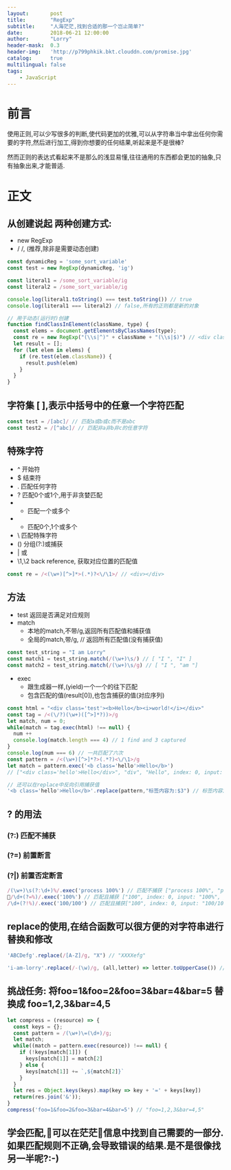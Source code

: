 ```yaml
---
layout:       post
title:        "RegExp"
subtitle:     "人海茫茫,找到合适的那一个岂止简单?"
date:         2018-06-21 12:00:00
author:       "Lorry"
header-mask:  0.3
header-img:   'http://p799phkik.bkt.clouddn.com/promise.jpg'
catalog:      true
multilingual: false
tags:
    - JavaScript
---
```

# 前言
使用正则,可以少写很多的判断,使代码更加的优雅,可以从字符串当中拿出任何你需要的字符,然后进行加工,得到你想要的任何结果,听起来是不是很棒?

然而正则的表达式看起来不是那么的浅显易懂,往往通用的东西都会更加的抽象,只有抽象出来,才能普适.

# 正文
## 从创建说起 两种创建方式: 

- new RegExp
- / /, (推荐,除非是需要动态创建)

```js
const dynamicReg = 'some_sort_variable'
const test = new RegExp(dynamicReg, 'ig')

const literal1 = /some_sort_variable/ig
const literal2 = /some_sort_variable/ig

console.log(literal1.toString() === test.toString()) // true
console.log(literal1 === literal2) // false,所有的正则都是新的对象

// 用于动态(运行时)创建
function findClassInElement(className, type) {
  const elems = document.getElementsByClassNames(type);
  const re = new RegExp("(\\s|^)" + className + "(\\s|$)") // <div class='foo bar zoo'></div>
  let result = [];
  for (let elem in elems) {
    if (re.test(elem.className)) {
      result.push(elem)
    }
  }
}
```

## 字符集 [ ],表示中括号中的任意一个字符匹配

```js
const test = /[abc]/ // 匹配a或b或c而不是abc
const test2 = /[^abc]/ // 匹配非a非b非c的任意字符
```

## 特殊字符 

- ^ 开始符
- $ 结束符
- . 匹配任何字符
- ? 匹配0个或1个,用于非贪婪匹配
- + 匹配一个或多个
- * 匹配0个,1个或多个
- \ 匹配特殊字符
- () 分组(?:)或捕获
- | 或
- \1,\2 back reference, 获取对应位置的匹配值
```js
const re = /<(\w+)[^>]*>(.*)?<\/\1>/ // <div></div> 
```

## 方法

- test 返回是否满足对应规则
- match 
  - 本地的match,不带/g,返回所有匹配值和捕获值
  - 全局的match,带/g, // 返回所有匹配值(没有捕获值)
```js
const test_string = "I am Lorry"
const match1 = test_string.match(/(\w+)\s/) // [ "I ", "I" ]
const match2 = test_string.match(/(\w+)\s/g) // [ "I ", "am "]
```
- exec
  - 跟生成器一样,(yield)一个一个的往下匹配
  - 包含匹配的值(result[0]),也包含捕获的值(对应序列)
```js
const html = "<div class='test'><b>Hello</b><i>world!</i></div>"
const tag = /<(\/?)(\w+)([^>]*?))>/g
let match, num = 0;
while(match = tag.exec(html) !== null) {
  num ++
  console.log(match.length === 4) // 1 find and 3 captured
}
console.log(num === 6) // 一共匹配了六次
const pattern = /<(\w+)[^>]*?>(.*?)<\/\1>/g
let match = pattern.exec('<b class='hello'>Hello</b>')
// ["<div class='hello'>Hello</div>", "div", "Hello", index: 0, input: "<div class='hello'>Hello</div>", groups: undefined]

// 还可以在replace中反向引用捕获值
'<b class='hello'>Hello</b>'.replace(pattern,"标签内容为:$3") // 标签内容为: Hello
```

## ? 的用法

### (?:) 匹配不捕获
### (?=) 前置断言
### (?|) 前置否定断言
```js
/(\w+)\s(?:\d+)%/.exec('process 100%') // 匹配不捕获 ["process 100%", "process", index: 0, input: "process 100%", groups: undefined]
/\d+(?=%)/.exec('100%') // 匹配且捕获 ["100", index: 0, input: "100%", groups: undefined]
/\d+(?!%)/.exec('100/100') // 匹配且捕获["100", index: 0, input: "100/100", groups: undefined]
```
## replace的使用,在结合函数可以很方便的对字符串进行替换和修改

```js
'ABCDefg'.replace(/[A-Z]/g, "X") // "XXXXefg"

'i-am-lorry'.replace(/-(\w)/g, (all,letter) => letter.toUpperCase()) // "iAmLorry"
```

## 挑战任务: 将foo=1&foo=2&foo=3&bar=4&bar=5 替换成 foo=1,2,3&bar=4,5
```js
let compress = (resource) => {
  const keys = {};
  const pattern = /(\w+)\=(\d+)/g;
  let match;
  while((match = pattern.exec(resource)) !== null) {
    if (!keys[match[1]]) {
      keys[match[1]] = match[2]
    } else {
      keys[match[1]] += `,${match[2]}`
    }
  }
  let res = Object.keys(keys).map(key => key + '=' + keys[key])
  return(res.join('&'));
}
compress('foo=1&foo=2&foo=3&bar=4&bar=5') // "foo=1,2,3&bar=4,5"
```
## 学会匹配,可以在茫茫信息中找到自己需要的一部分.如果匹配规则不正确,会导致错误的结果.是不是很像找另一半呢?:-)


